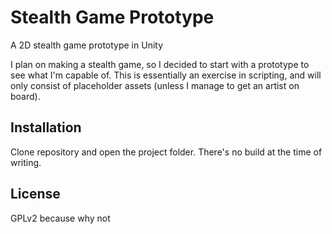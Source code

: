# Stealth Game Prototype
A 2D stealth game prototype in Unity

I plan on making a stealth game, so I decided to start with a prototype to see what I'm capable of. This is essentially an exercise in scripting, and will only consist of placeholder assets (unless I manage to get an artist on board).

## Installation

Clone repository and open the project folder. There's no build at the time of writing.

## License

GPLv2 because why not
